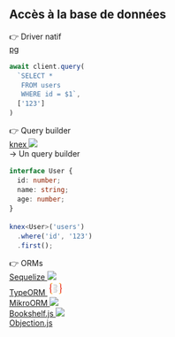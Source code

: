 ## Accès à la base de données

<div class="grid h-full pt-10 pb-20 relative -ml-10 -mr-10" style="grid-template-columns: 1.3fr 1.2fr 0.9fr 0.9fr;">

<div v-click class="flex items-center justify-center border-r mr-2">
  <div class="absolute top-13 left-17 text-xl base-chip">
    👉 Driver natif
  </div>
  <div>
    <a href="https://github.com/brianc/node-postgres" target="_blank" class="text-3xl">
      pg
    </a>
    <div class="mt-7" style="width: 225px;">

```javascript
await client.query(
  `SELECT *
   FROM users
   WHERE id = $1`,
  ['123']
)
```

</div>
</div>
</div>

<div v-click class="flex items-center justify-center border-r -mr-3">
  <div class="absolute top-2 left-85 text-xl base-chip">
    👉 Query builder
  </div>
  <div>
    <div class="ml-6">
      <a href="https://github.com/knex/knex" target="_blank" class="text-3xl">
        knex
        <img src="https://knexjs.org/assets/favicons/favicon-32x32.png" class="inline-block" style="width: 25px;" />
      </a>
      <div class="mt-3">
        → Un query builder
      </div>
      <div class="mt-3">
        <GithubStars count="14.4k" />
      </div>
    </div>
    <div class="mt-5">

```typescript
interface User {
  id: number;
  name: string;
  age: number;
}

knex<User>('users')
  .where('id', '123')
  .first();
```

</div>
</div>
</div>

<div v-click class="flex flex-col content-center items-end -mt-10">
  <div class="absolute -top-14 left-180 text-xl base-chip">
    👉 ORMs
  </div>
  <div style="width: 150px;">
    <a href="https://github.com/sequelize/sequelize" target="_blank" class="text-2xl">
      Sequelize
      <img src="https://sequelize.org/master/image/brand_logo.png" class="inline-block -mt-2" style="width: 25px;" />
    </a>
    <div class="mt-3 transform scale-90 -ml-2">
      <GithubStars count="24.6k" />
    </div>
    <div class="mt-1">
      <PackageHealth
        score="92"
        snyk-link="https://snyk.io/advisor/npm-package/sequelize"
      />
    </div>
  </div>
  <div class="mt-10" style="width: 150px;">
    <a href="https://github.com/typeorm/typeorm" target="_blank" class="text-2xl">
      TypeORM
      <img src="/images/github-repos/typeorm-logo.png" class="inline-block -mt-1" style="width: 30px;" />
    </a>
    <div class="mt-3 transform scale-90 -ml-2">
      <GithubStars count="24.9k" />
    </div>
    <div class="mt-1">
      <PackageHealth
        score="89"
        snyk-link="https://snyk.io/advisor/npm-package/typeorm"
      />
    </div>
  </div>
  <div class="mt-10" style="width: 150px;">
    <a href="https://github.com/mikro-orm/mikro-orm" target="_blank" class="text-2xl">
      MikroORM
      <img src="https://mikro-orm.io/img/favicon.ico" class="inline-block -mt-1" style="width: 22px;" />
    </a>
    <div class="mt-3 transform scale-90 -ml-2">
      <GithubStars count="3.3k" />
    </div>
    <div class="mt-1">
      <PackageHealth
        score="83"
        snyk-link="https://snyk.io/advisor/npm-package/mikro-orm"
      />
    </div>
  </div>
</div>

<div v-click class="flex flex-col content-center items-center -mt-5">
  <div class="mt-10" style="min-width: 120px">
    <a href="https://github.com/bookshelf/bookshelf" target="_blank">
      Bookshelf.js
      <img src="https://avatars.githubusercontent.com/u/4448260?s=200&v=4" class="inline-block -mt-3" style="width: 22px;" />
    </a>
    <div class="mt-3 transform scale-90 -ml-2">
      <GithubStars count="6.2k" />
    </div>
    <div class="mt-1">
      <PackageHealth
        score="76"
        snyk-link="https://snyk.io/advisor/npm-package/bookshelf"
      />
    </div>
  </div>
  <div class="mt-10" style="min-width: 120px">
    <a href="https://github.com/Vincit/objection.js" target="_blank">
      Objection.js
    </a>
    <div class="mt-3 transform scale-90 -ml-2">
      <GithubStars count="6.2k" />
    </div>
    <div class="mt-1">
      <PackageHealth
        score="86"
        snyk-link="https://snyk.io/advisor/npm-package/objection"
      />
    </div>
  </div>
</div>

</div>

<style>
.code-small pre {
  font-size: 0.7rem !important;
}
</style>

<!--
### pg : On est au plus proche de la bdd, c'est flexible, c'est top en terme de perfs, etc. Mais on est un peu seul, à écrire nos requêtes SQL sans auto-complétion dans l'IDE, sans type-checking, etc.

#### knex, l'entre-deux. Des méthodes helpers pour écrire nos requêtes, on se sent un peu plus en sécurité.

#### Ensuite la famille des ORMs : plus complexe, moins de maîtrise sur le code SQL généré, etc.
#### Je reviendrai peut-être là-dessus en fin de présentation.

#### knex est parfois la base de l'ORM : Objection.js, MikroORM, Bookshelf.js, etc.
-->
